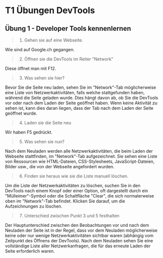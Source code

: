 # T1 Übungen DevTools

## Übung 1 - Developer Tools kennenlernen
> 1) Gehen sie auf eine Webseite. 

Wie sind auf Google.ch gegangen.

> 2) Öffnen sie die DevTools im Reiter "Network"

Diese öffnet man mit F12.

> 3) Was sehen sie hier?

Bevor Sie die Seite neu laden, sehen Sie im "Network"-Tab möglicherweise eine Liste von Netzwerkaktivitäten, falls welche stattgefunden haben, während die Seite geladen wurde. Dies hängt davon ab, ob Sie die DevTools vor oder nach dem Laden der Seite geöffnet haben. Wenn keine Aktivität zu sehen ist, kann dies daran liegen, dass der Tab nach dem Laden der Seite geöffnet wurde.

> 4) Laden sie die Seite neu

Wir haben F5 gedrückt.

> 5) Was sehen sie nun?

Nach dem Neuladen werden alle Netzwerkaktivitäten, die beim Laden der Webseite stattfinden, im "Network"-Tab aufgezeichnet. Sie sehen eine Liste von Ressourcen wie HTML-Dateien, CSS-Stylesheets, JavaScript-Dateien, Bilder usw., die von der Webseite angefordert wurden.

> 6) Finden sie heraus wie sie die Liste manuell löschen.

Um die Liste der Netzwerkaktivitäten zu löschen, suchen Sie in den DevTools nach einem Knopf oder einer Option, oft dargestellt durch ein "Mülleimer"-Symbol oder die Schaltfläche "Clear", die sich normalerweise oben im "Network"-Tab befindet. Klicken Sie darauf, um die Aufzeichnungen zu löschen.

> 7) Unterschied zwischen Punkt 3 und 5 festhalten

Der Hauptunterschied zwischen den Beobachtungen vor und nach dem Neuladen der Seite ist in der Regel, dass vor dem Neuladen möglicherweise keine oder nur wenige Netzwerkaktivitäten sichtbar waren (abhängig vom Zeitpunkt des Öffnens der DevTools). Nach dem Neuladen sehen Sie eine vollständige Liste aller Netzwerkanfragen, die für das erneute Laden der Seite erforderlich waren.

